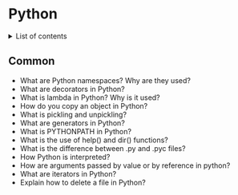# Python

<details>
<summary>List of contents</summary>
  
- [Common](#common)
  
</details>

## Common

* What are Python namespaces? Why are they used?
* What are decorators in Python?
* What is lambda in Python? Why is it used?
* How do you copy an object in Python?
* What is pickling and unpickling?
* What are generators in Python?
* What is PYTHONPATH in Python?
* What is the use of help() and dir() functions?
* What is the difference between .py and .pyc files?
* How Python is interpreted?
* How are arguments passed by value or by reference in python?
* What are iterators in Python?
* Explain how to delete a file in Python?




